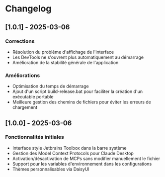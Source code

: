 # Changelog

## [1.0.1] - 2025-03-06
### Corrections
- Résolution du problème d'affichage de l'interface
- Les DevTools ne s'ouvrent plus automatiquement au démarrage
- Amélioration de la stabilité générale de l'application

### Améliorations
- Optimisation du temps de démarrage
- Ajout d'un script build-release.bat pour faciliter la création d'un exécutable portable
- Meilleure gestion des chemins de fichiers pour éviter les erreurs de chargement

## [1.0.0] - 2025-03-06
### Fonctionnalités initiales
- Interface style Jetbrains Toolbox dans la barre système
- Gestion des Model Context Protocols pour Claude Desktop
- Activation/désactivation de MCPs sans modifier manuellement le fichier
- Support pour les variables d'environnement dans les configurations
- Thèmes personnalisables via DaisyUI
